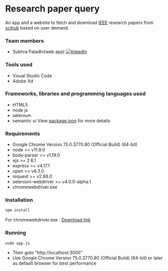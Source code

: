 # Research paper query

An app and a website to fetch and download [IEEE](https://developer.ieee.org/) research papers from [scihub](http://sci-hub.tw/) based on user demand.

### Team members
  * Subhra Paladhi(web app) [![linkedIn](https://img.shields.io/badge/contact%20me-linkedIn-green.svg?style=for-the-badge&logo=appveyor)](https://www.linkedin.com/in/subhra-paladhi-946aaa137/) 

### Tools used
  * Visual Studio Code
  * Adobe Xd
  
### Frameworks, libraries and programming languages used
  * HTML5
  * node js
  * selenium
  * semantic ui
  View [package.json](./package.json) for more details
  
### Requirements
  * Google Chrome Version 75.0.3770.80 (Official Build) (64-bit)
  * node >= v11.9.0
  * body-parser >= v1.19.0
  * ejs >= 2.6.1
  * express >= v4.17.1
  * open >= v6.3.0
  * request >= v2.88.0
  * selenium-webdriver >= v4.0.0-alpha.1
  * chromewebdriver.exe
  
### Installation
  ```bash
  npm install
  ```
  For chromewebdriver.exe : [Download link](http://chromedriver.chromium.org/downloads)
  
### Running
  ```bash
  node app.js
  ```
  - Then goto "http://localhost:3000"
  - Use Google Chrome Version 75.0.3770.80 (Official Build) (64-bit) or later as default browser for best performance
